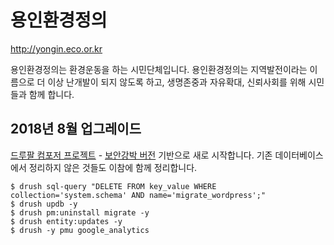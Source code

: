 # 용인환경정의

<http://yongin.eco.or.kr>

용인환경정의는 환경운동을 하는 시민단체입니다.
용인환경정의는 지역발전이라는 이름으로 더 이상 난개발이 되지 않도록 하고, 생명존중과 자유확대, 신뢰사회를 위해 시민들과 함께 합니다.

## 2018년 8월 업그레이드

[드루팔 컴포저 프로젝트](https://github.com/drupal-composer/drupal-project) - [보안강박 버전](https://github.com/drupal-composer/drupal-paranoia) 기반으로 새로 시작합니다. 기존 데이터베이스에서 정리하지 않은 것들도 이참에 함께 정리합니다.

```
$ drush sql-query "DELETE FROM key_value WHERE collection='system.schema' AND name='migrate_wordpress';"
$ drush updb -y
$ drush pm:uninstall migrate -y
$ drush entity:updates -y
$ drush -y pmu google_analytics
```
